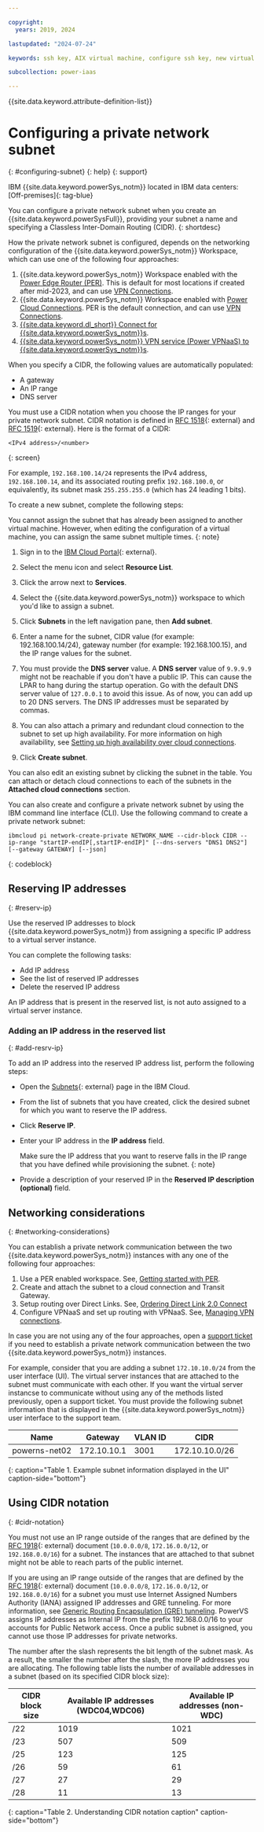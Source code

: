 ```yaml
---

copyright:
  years: 2019, 2024

lastupdated: "2024-07-24"

keywords: ssh key, AIX virtual machine, configure ssh key, new virtual server, public ssh key, connecting private subnets, gateway, CIDR, reserve IP, DNS

subcollection: power-iaas

---
```


{{site.data.keyword.attribute-definition-list}}

# Configuring a private network subnet
{: #configuring-subnet}
{: help}
{: support}

IBM {{site.data.keyword.powerSys_notm}} located in IBM data centers: [Off-premises]{: tag-blue}


You can configure a private network subnet when you create an {{site.data.keyword.powerSysFull}}, providing your subnet a name and specifying a Classless Inter-Domain Routing (CIDR).
{: shortdesc}

How the private network subnet is configured, depends on the networking configuration of the {{site.data.keyword.powerSys_notm}} Workspace, which can use one of the following four approaches:
1. {{site.data.keyword.powerSys_notm}} Workspace enabled with the [Power Edge Router (PER)](/docs/power-iaas?topic=power-iaas-per). This is default for most locations if created after mid-2023, and can use [VPN Connections](/docs/power-iaas?topic=power-iaas-VPN-connections).
2. {{site.data.keyword.powerSys_notm}} Workspace enabled with [Power Cloud Connections](/docs/power-iaas?topic=power-iaas-cloud-connections). PER is the default connection, and can use [VPN Connections](/docs/power-iaas?topic=power-iaas-VPN-connections).
3. [{{site.data.keyword.dl_short}} Connect for {{site.data.keyword.powerSys_notm}}s](/docs/power-iaas?topic=power-iaas-ordering-direct-link-connect).
4. [{{site.data.keyword.powerSys_notm}} VPN service (Power VPNaaS) to {{site.data.keyword.powerSys_notm}}s](/docs/power-iaas?topic=power-iaas-VPN-connections-deprecated).

When you specify a CIDR, the following values are automatically populated:
- A gateway
- An IP range
- DNS server

You must use a CIDR notation when you choose the IP ranges for your private network subnet. CIDR notation is defined in [RFC 1518](https://tools.ietf.org/html/rfc1518){: external} and [RFC 1519](https://tools.ietf.org/html/rfc1519){: external}.
Here is the format of a CIDR:
```shell
<IPv4 address>/<number>
```
{: screen}

For example, `192.168.100.14/24` represents the IPv4 address, `192.168.100.14`, and its associated routing prefix `192.168.100.0`, or equivalently, its subnet mask `255.255.255.0` (which has 24 leading 1 bits).

To create a new subnet, complete the following steps:

You cannot assign the subnet that has already been assigned to another virtual machine. However, when editing the configuration of a virtual machine, you can assign the same subnet multiple times.
{: note}

1. Sign in to the [IBM Cloud Portal](https://cloud.ibm.com){: external}.

2. Select the menu icon and select **Resource List**.

3. Click the arrow next to **Services**.

4. Select the {{site.data.keyword.powerSys_notm}} workspace to which you'd like to assign a subnet.

5. Click **Subnets** in the left navigation pane, then **Add subnet**.

6. Enter a name for the subnet, CIDR value (for example: 192.168.100.14/24), gateway number (for example: 192.168.100.15), and the IP range values for the subnet.

7. You must provide the **DNS server** value.
    A **DNS server** value of `9.9.9.9` might not be reachable if you don't have a public IP. This can cause the LPAR to hang during the startup operation. Go with the default DNS server value of `127.0.0.1` to avoid this issue. As of now, you can add up to 20 DNS servers. The DNS IP addresses must be separated by commas.

8. You can also attach a primary and redundant cloud connection to the subnet to set up high availability. For more information on high availability, see [Setting up high availability over cloud connections](https://cloud.ibm.com/docs/power-iaas?topic=power-iaas-cloud-connections#ha-availability-cloud-connections).

9.  Click **Create subnet**.

You can also edit an existing subnet by clicking the subnet in the table. You can attach or detach cloud connections to each of the subnets in the **Attached cloud connections** section.

You can also create and configure a private network subnet by using the IBM command line interface (CLI). Use the following command to create a private network subnet:

```shell
ibmcloud pi network-create-private NETWORK_NAME --cidr-block CIDR --ip-range "startIP-endIP[,startIP-endIP]" [--dns-servers "DNS1 DNS2"] [--gateway GATEWAY] [--json]
```
{: codeblock}

## Reserving IP addresses
{: #reserv-ip}

Use the reserved IP addresses to block {{site.data.keyword.powerSys_notm}} from assigning a specific IP address to a virtual server instance.

You can complete the following tasks:
- Add IP address
- See the list of reserved IP addresses
- Delete the reserved IP address

An IP address that is present in the reserved list, is not auto assigned to a virtual server instance.

### Adding an IP address in the reserved list
{: #add-resrv-ip}

To add an IP address into the reserved IP address list, perform the following steps:
* Open the [Subnets](https://cloud.ibm.com/power/subnets){: external} page in the IBM Cloud.
* From the list of subnets that you have created, click the desired subnet for which you want to reserve the IP address.
* Click **Reserve IP**.
* Enter your IP address in the **IP address** field.

   Make sure the IP address that you want to reserve falls in the IP range that you have defined while provisioning the subnet.
   {: note}

* Provide a description of your reserved IP in the **Reserved IP description (optional)** field.

## Networking considerations
{: #networking-considerations}

You can establish a private network communication between the two {{site.data.keyword.powerSys_notm}} instances with any one of the following four approaches:
1.	Use a PER enabled workspace. See, [Getting started with PER](/docs/power-iaas?topic=power-iaas-per).
2.	Create and attach the subnet to a cloud connection and Transit Gateway.
3.	Setup routing over Direct Links. See, [Ordering Direct Link 2.0 Connect](/docs/power-iaas?topic=power-iaas-ordering-direct-link-connect#order-direct-link-connect-2.0)
4.	Configure VPNaaS and set up routing with VPNaaS. See, [Managing VPN connections](/docs/power-iaas?topic=power-iaas-VPN-connections).

In case you are not using any of the four approaches, open a [support ticket](/docs/power-iaas?topic=power-iaas-getting-help-and-support) if you need to establish a private network communication between the two {{site.data.keyword.powerSys_notm}} instances.




For example, consider that you are adding a subnet `172.10.10.0/24` from the user interface (UI).  The virtual server instances that are attached to the subnet must communicate with each other. If you want the virtual server instancse to communicate without using any of the methods listed previously, open a support ticket. You must provide the following subnet information that is displayed in the {{site.data.keyword.powerSys_notm}} user interface to the support team.


| Name          |  Gateway     | VLAN ID | CIDR       |
| ------------- |  ----------- | ------- | ---------- |
| powerns-net02 |  172.10.10.1 | 3001    | 172.10.10.0/26 |
{: caption="Table 1. Example subnet information displayed in the UI" caption-side="bottom"}









## Using CIDR notation
{: #cidr-notation}

You must not use an IP range outside of the ranges that are defined by the [RFC 1918](https://tools.ietf.org/html/rfc1918){: external} document (`10.0.0.0/8`, `172.16.0.0/12`, or `192.168.0.0/16`) for a subnet. The instances that are attached to that subnet might not be able to reach parts of the public internet.

If you are using an IP range outside of the ranges that are defined by the [RFC 1918](https://tools.ietf.org/html/rfc1918){: external} document (`10.0.0.0/8`, `172.16.0.0/12`, or `192.168.0.0/16`) for a subnet you must use Internet Assigned Numbers Authority (IANA) assigned IP addresses and GRE tunneling. For more information, see [Generic Routing Encapsulation (GRE) tunneling](/docs/power-iaas?topic=power-iaas-cloud-connections#configure-gre-tunnel). PowerVS assigns IP addresses as Internal IP from the prefix 192.168.0.0/16 to your accounts for Public Network access. Once a public subnet is assigned, you cannot use those IP addresses for private networks.

The number after the slash represents the bit length of the subnet mask. As a result, the smaller the number after the slash, the more IP addresses you are allocating. The following table lists the number of available addresses in a subnet (based on its specified CIDR block size):

| CIDR block size | Available IP addresses (WDC04,WDC06) | Available IP addresses (non-WDC) |
| --------------- | ------------------------------ | ---------------------------------- |
|      /22        |        1019                    |          1021                      |
|      /23        |         507                    |           509                      |
|      /25        |         123                    |           125                      |
|      /26        |          59                    |            61                      |
|      /27        |          27                    |            29                      |
|      /28        |          11                    |            13                      |
{: caption="Table 2. Understanding CIDR notation caption" caption-side="bottom"}
